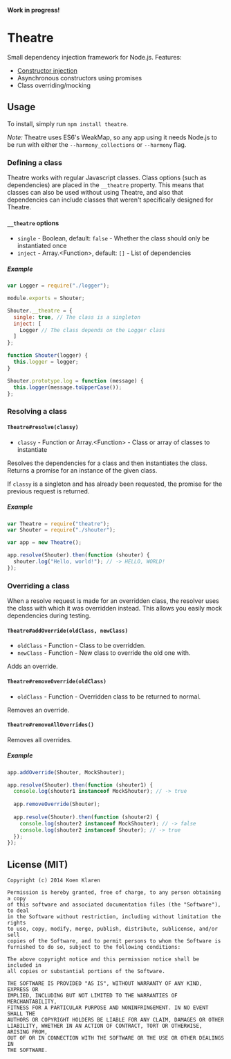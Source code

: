 __Work in progress!__

Theatre
=======

Small dependency injection framework for Node.js. Features:
  * [Constructor injection](http://en.wikipedia.org/wiki/Dependency_injection#Constructor_injection)
  * Asynchronous constructors using promises
  * Class overriding/mocking


## Usage
To install, simply run `npm install theatre`.

_Note:_ Theatre uses ES6's WeakMap, so any app using it needs Node.js to be run with either the `--harmony_collections` or `--harmony` flag.


### Defining a class
Theatre works with regular Javascript classes. Class options (such as dependencies) are placed in the `__theatre` property. This means that classes can also be used without using Theatre, and also that dependencies can include classes that weren't specifically designed for Theatre.

#### `__theatre` options
  * `single` - Boolean, default: `false` - Whether the class should only be instantiated once
  * `inject` - Array.\<Function>, default: `[]` - List of dependencies

##### Example
```javascript
var Logger = require("./logger");

module.exports = Shouter;

Shouter.__theatre = {
  single: true, // The class is a singleton
  inject: [
    Logger // The class depends on the Logger class
  ]
};

function Shouter(logger) {
  this.logger = logger;
}

Shouter.prototype.log = function (message) {
  this.logger(message.toUpperCase());
};
```


### Resolving a class
#### `Theatre#resolve(classy)`
  * `classy` - Function or Array.\<Function> - Class or array of classes to instantiate
  
Resolves the dependencies for a class and then instantiates the class. Returns a promise for an instance of the given class. 

If `classy` is a singleton and has already been requested, the promise for the previous request is returned.<br>

##### Example
```javascript
var Theatre = require("theatre");
var Shouter = require("./shouter");

var app = new Theatre();

app.resolve(Shouter).then(function (shouter) {
  shouter.log("Hello, world!"); // -> HELLO, WORLD!
});
```


### Overriding a class
When a resolve request is made for an overridden class, the resolver uses the class with which it was overridden instead. This allows you easily mock dependencies during testing.

#### `Theatre#addOverride(oldClass, newClass)`
  * `oldClass` - Function - Class to be overridden.
  * `newClass` - Function - New class to override the old one with.

Adds an override.

#### `Theatre#removeOverride(oldClass)`
  * `oldClass` - Function - Overridden class to be returned to normal.

Removes an override.

#### `Theatre#removeAllOverrides()`
Removes all overrides.

##### Example
```javascript
app.addOverride(Shouter, MockShouter);

app.resolve(Shouter).then(function (shouter1) {
  console.log(shouter1 instanceof MockShouter); // -> true
  
  app.removeOverride(Shouter);
  
  app.resolve(Shouter).then(function (shouter2) {
    console.log(shouter2 instanceof MockShouter); // -> false
    console.log(shouter2 instanceof Shouter); // -> true
  });
});
```

## License (MIT)
```
Copyright (c) 2014 Koen Klaren

Permission is hereby granted, free of charge, to any person obtaining a copy
of this software and associated documentation files (the "Software"), to deal
in the Software without restriction, including without limitation the rights
to use, copy, modify, merge, publish, distribute, sublicense, and/or sell
copies of the Software, and to permit persons to whom the Software is
furnished to do so, subject to the following conditions:

The above copyright notice and this permission notice shall be included in
all copies or substantial portions of the Software.

THE SOFTWARE IS PROVIDED "AS IS", WITHOUT WARRANTY OF ANY KIND, EXPRESS OR
IMPLIED, INCLUDING BUT NOT LIMITED TO THE WARRANTIES OF MERCHANTABILITY,
FITNESS FOR A PARTICULAR PURPOSE AND NONINFRINGEMENT. IN NO EVENT SHALL THE
AUTHORS OR COPYRIGHT HOLDERS BE LIABLE FOR ANY CLAIM, DAMAGES OR OTHER
LIABILITY, WHETHER IN AN ACTION OF CONTRACT, TORT OR OTHERWISE, ARISING FROM,
OUT OF OR IN CONNECTION WITH THE SOFTWARE OR THE USE OR OTHER DEALINGS IN
THE SOFTWARE.
```
